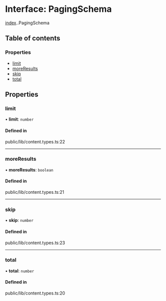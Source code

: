 # Interface: PagingSchema

[index](../wiki/index).[<internal>](../wiki/index.%3Cinternal%3E).PagingSchema

## Table of contents

### Properties

- [limit](../wiki/index.%3Cinternal%3E.PagingSchema#limit)
- [moreResults](../wiki/index.%3Cinternal%3E.PagingSchema#moreresults)
- [skip](../wiki/index.%3Cinternal%3E.PagingSchema#skip)
- [total](../wiki/index.%3Cinternal%3E.PagingSchema#total)

## Properties

### limit

• **limit**: `number`

#### Defined in

public/lib/content.types.ts:22

___

### moreResults

• **moreResults**: `boolean`

#### Defined in

public/lib/content.types.ts:21

___

### skip

• **skip**: `number`

#### Defined in

public/lib/content.types.ts:23

___

### total

• **total**: `number`

#### Defined in

public/lib/content.types.ts:20
